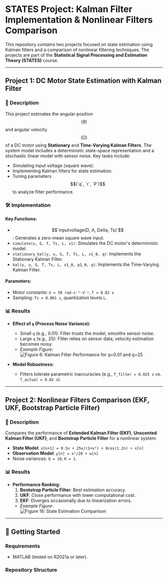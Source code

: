 # STATES Project: Kalman Filter Implementation & Nonlinear Filters Comparison

This repository contains two projects focused on state estimation using Kalman filters and a comparison of nonlinear filtering techniques. The projects are part of the **Statistical Signal Processing and Estimation Theory (STATES)** course.

---

## Project 1: DC Motor State Estimation with Kalman Filter

### 📝 Description  
This project estimates the angular position $$(θ)$$ and angular velocity $$(Ω)$$ of a DC motor using **Stationary** and **Time-Varying Kalman Filters**. The system model includes a deterministic state-space representation and a stochastic linear model with sensor noise. Key tasks include:  
- Simulating input voltage (square wave).  
- Implementing Kalman filters for state estimation.  
- Tuning parameters $$(`q`, `r`, `P`)$$ to analyze filter performance.  

### 🛠️ Implementation  
#### Key Functions:  
- $$`inputvoltage(D, A, Delta, Ts)`$$: Generates a zero-mean square wave input.  
- `simulate(u, G, T, Ts, L, x1)`: Simulates the DC motor's deterministic model.  
- `stationary_kal(y, u, G, T, Ts, L, x1_θ, q)`: Implements the Stationary Kalman Filter.  
- `kal(y, u, G, T, Ts, L, x1_θ, p1_θ, q)`: Implements the Time-Varying Kalman Filter.  

#### Parameters:  
- Motor constants: `G = 50 rad·s⁻¹·V⁻¹`, `T = 0.02 s`  
- Sampling: `Ts = 0.001 s`, quantization levels `L`.  

### 📊 Results  
- **Effect of `q` (Process Noise Variance):**  
  - Small `q` (e.g., 0.01): Filter trusts the model, smooths sensor noise.  
  - Large `q` (e.g., 25): Filter relies on sensor data; velocity estimation becomes noisy.  
  - *Example Figure*:  
    ![Figure 6: Kalman Filter Performance for q=0.01 and q=25](figures/figure6.png)  

- **Model Robustness:**  
  - Filters tolerate parametric inaccuracies (e.g., `T_filter = 0.025 s` vs. `T_actual = 0.02 s`).  

---

## Project 2: Nonlinear Filters Comparison (EKF, UKF, Bootstrap Particle Filter)

### 📝 Description  
Compares the performance of **Extended Kalman Filter (EKF)**, **Unscented Kalman Filter (UKF)**, and **Bootstrap Particle Filter** for a nonlinear system:  
- **State Model**: `x[n+1] = 0.5x + 25x/(1+x²) + 8cos(1.2n) + v[n]`  
- **Observation Model**: `y[n] = x²/20 + w[n]`  
- Noise variances: `Q = 10`, `R = 1`.  

### 📊 Results  
- **Performance Ranking**:  
  1. **Bootstrap Particle Filter**: Best estimation accuracy.  
  2. **UKF**: Close performance with lower computational cost.  
  3. **EKF**: Diverges occasionally due to linearization errors.  
  - *Example Figure*:  
    ![Figure 16: State Estimation Comparison](figures/figure16.png)  

---

## 🚀 Getting Started  
### Requirements  
- MATLAB (tested on R2021a or later).  

### Repository Structure  
